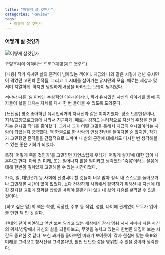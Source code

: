 ```yaml
---
title: "어떻게 살 것인가"
categories: "Review"
tags:
  - 어떻게 살 것인가
---
```



### 어떻게 살 것인가

![어떻게 살것인가](/assets/images/study/review/2018/.jpeg)
<figcaption class="caption">코딩호러의 이펙티브 프로그래밍(제프 앳우드)</figcaption>

[내용]
작가 유시민 삶의 흔적이 남아있는 책이다.
지금의 나와 같은 시절에 청년 유시민이 겪었던 고민의 흔적들, 그리고 그 시대를 살아가는 유시민의 모습.
때로는 세상과 맞서며 치열하게. 하지만 냉철하게 세상을 바라보는 모습이 담겨있다.

저마다 다른 '삶'이라는 추상적인 이야기이지만,
작가 유시민은 자신의 이야기를 통해 독자들이 삶을 대하는 자세를 다시 한 번 돌아볼 수 있도록 도와준다.


[느낀점]
평소 좋아하던 유시민작가의 자서전과 같은 이야기였다.
평소 토론현장이나, 지식/교양프로그램에 나와서 친근하게, 때로는 강하고 논리적으로 자신의 주장을 전달하는 유시민 작가를 좋아했다.
그래서 그가 어떤 고민을 통해서 지금의 유시민이라는 사람이 되었는지 궁금했다.
책 한권으로 한 사람의 인생 전반을 들여다볼 순 없지만, 작가가 고민했던 흔적들을 간접적으로 느끼며 내 삶의 근간에 대해서도 다시한 번 생각해볼 수 있는 좋은 기회가 되었다.

특히 '어떻게 죽을 것인가'를 고민하면 자연스럽게 우리가 '어떻게 살지'에 대한 답이 나온다고 한다.
아직 먼 미래, 또는 일어나지 않을 일이라고 생각했던 '죽음'이라는 물음에 대해 한번쯤 깊이있게 고민해볼 수 있는 시간이었다.

가족, 일, 대인관계 등 사회에 신경써야 할 것들이 너무 많아 정작 내 스스로를 돌아보거나 고민해볼 시간이 많이 없었다.
보다 건강하게 사회에서 활약하기 위해선 내 자신에 대한 진지한 고민과 정확한 방향을 세워야 흔들리지 않고 내 삶의 자유를 만끽할 수 있을 것이다.


[하고 싶은 말]
이 책은 학생, 직장인, 주부 등 직업, 성별, 나이에 관계없이 모두가 읽어볼 만한 책 인 것 같다.

현대와 같이 치열하고 앞만 보며 달리고 있는 세상에서 잠시 멈춰 서서 
저마다 다른 자신의 위치/상황에서 자신의 삶을 되돌아보고,  무엇을 놓치고 있는지 한번쯤 되짚어 보는 시간도 중요한 것 같다.
또한 과거를 돌아보면 미래가 보이듯이. 각자 현실에 맞는 목표와 미래를 그려보고 청사진을 그려본다면, 훨씬 단단한 삶을 영위할 수 있을 것이라 생각한다.